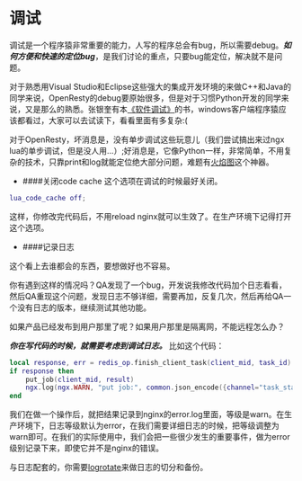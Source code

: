# 调试
调试是一个程序猿非常重要的能力，人写的程序总会有bug，所以需要debug。***如何方便和快速的定位bug***，是我们讨论的重点，只要bug能定位，解决就不是问题。

对于熟悉用Visual Studio和Eclipse这些强大的集成开发环境的来做C++和Java的同学来说，OpenResty的debug要原始很多，但是对于习惯Python开发的同学来说，又是那么的熟悉。张银奎有本[《软件调试》](http://www.amazon.cn/%E8%BD%AF%E4%BB%B6%E8%B0%83%E8%AF%95-Software-Debugging-%E5%BC%A0%E9%93%B6%E5%A5%8E/dp/B001AUKASG)的书，windows客户端程序猿应该都看过，大家可以去试读下，看看里面有多复杂:(

对于OpenResty，坏消息是，没有单步调试这些玩意儿（我们尝试搞出来过ngx lua的单步调试，但是没人用...）;好消息是，它像Python一样，非常简单，不用复杂的技术，只靠print和log就能定位绝大部分问题，难题有[火焰图](/flame_gragh.md)这个神器。

* ####关闭code cache
这个选项在调试的时候最好关闭。
```lua
lua_code_cache off;
```
这样，你修改完代码后，不用reload nginx就可以生效了。在生产环境下记得打开这个选项。

* ####记录日志

这个看上去谁都会的东西，要想做好也不容易。

你有遇到这样的情况吗？QA发现了一个bug，开发说我修改代码加个日志看看，然后QA重现这个问题，发现日志不够详细，需要再加，反复几次，然后再给QA一个没有日志的版本，继续测试其他功能。

如果产品已经发布到用户那里了呢？如果用户那里是隔离网，不能远程怎么办？

***你在写代码的时候，就需要考虑到调试日志。*** 比如这个代码：
```lua
local response, err = redis_op.finish_client_task(client_mid, task_id)
if response then
    put_job(client_mid, result)
    ngx.log(ngx.WARN, "put job:", common.json_encode({channel="task_status", mid=client_mid, data=result}))
end
```
我们在做一个操作后，就把结果记录到nginx的error.log里面，等级是warn。在生产环境下，日志等级默认为error，在我们需要详细日志的时候，把等级调整为warn即可。在我们的实际使用中，我们会把一些很少发生的重要事件，做为error级别记录下来，即使它并不是nginx的错误。

与日志配套的，你需要[logrotate](http://linuxcommand.org/man_pages/logrotate8.html)来做日志的切分和备份。
